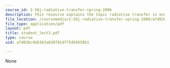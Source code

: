 ```yaml
---
course_id: 2-58j-radiative-transfer-spring-2006
description: This resource explains the topic radiative transfer in enclosures.
file_location: /coursemedia/2-58j-radiative-transfer-spring-2006/afd026c4b6363a820781df75d94558b1_student_lect3.pdf
file_type: application/pdf
layout: pdf
title: student_lect3.pdf
type: course
uid: afd026c4b6363a820781df75d94558b1

---
```

None